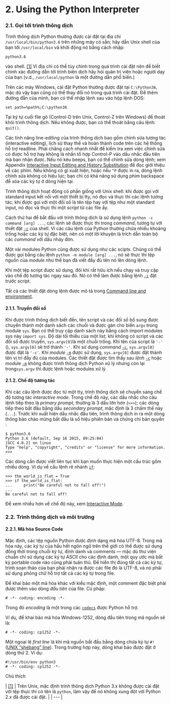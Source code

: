 # 2. Using the Python Interpreter



### 2.1. Gọi tới trình thông dịch

Trình thông dịch Python thường được cài đặt tại địa chỉ `/usr/local/bin/python3.6` trên những máy có sẵn; hãy dẫn Unix shell của bạn tới `/usr/local/bin` và khởi động nó bằng cách nhập:

```text
python3.6
```

vào shell. [\[1\]](https://docs.python.org/3/tutorial/interpreter.html#id2) Vì địa chỉ có thể tùy chỉnh trong quá trình cài đặt nên để biết chính xác đường dẫn tới trình biên dịch hãy hỏi quản trị viên hoặc người dạy của bạn \(v.d., `/usr/local/python` là một đường dẫn phổ biến.\)

Trên các máy Windows, cài đặt Python thường được đặt tại `C:\Python36`, mặc dù vậy bạn cũng có thể thay đổi nó trong quá trình cài đặt. Để thêm đường đẫn của mình, bạn có thể nhập lệnh sau vào hộp lệnh DOS:

```text
set path=%path%;C:\python36
```

Tại ký tự cuối file gõ \(Control-D trên Unix, Control-Z trên Windows\) để thoát khỏi trình thông dịch. Nếu không được, bạn có thể thoát bằng câu lệnh: `quit()`.

Các tính năng line-editing của trình thông dịch bao gồm chỉnh sửa tương tác \(interactive editing\), lịch sử thay thế và hoàn thành code trên các hệ thống hỗ trợ readline. Phải chăng cách nhanh nhất để kiểm tra xem việc chỉnh sửa có được hỗ trợ hay không là nhấn tổ hợp Control-P vào dấu nhắc đầu tiên mà bạn nhận được. Nếu nó kêu beeps, bạn có thể chỉnh sửa dòng lệnh; xem Appendix [Interactive Input Editing and History Substitution](https://docs.python.org/3/tutorial/interactive.html#tut-interacting) để đọc giới thiệu về các phím. Nếu không có gì xuất hiện, hoặc nếu `^P` được in ra, dòng lệnh chỉnh sửa không có hiệu lực; bạn chỉ có khả năng sử dụng phím backspace để xóa các ký tự ở dòng hiện tại.

Trình thông dịch hoạt động có phần giống với Unix shell: khi được gọi với standard input kết nối với một thiết bị tty, nó đọc và thực thi các lệnh tương tác; khi được gọi với một đối số là tên tệp hay với tệp như một standard input, nó đọc và thực thi một _script_ từ các file ấy.

Cách thứ hai để bắt đầu với trình thông dịch là sử dụng lệnh `python -c command [arg] ...`, các lệnh sẽ được thực thi trong _command_, tương tự với thiết đặt [`-c`](https://docs.python.org/3/using/cmdline.html#cmdoption-c) của shell. Vì các câu lệnh của Python thường chứa nhiều khoảng trống hoặc các ký tự đặc biệt, nên có một lời khuyện là trích dẫn toàn bộ các _command_ với dấu nháy đơn.

Một vài modules Python cũng được sử dụng như các scipts. Chúng có thể được gọi bằng câu lệnh `python -m module [arg] ...`, nó sẽ thực thi tệp nguồn của _module_ như thể bạn đã viết đầy đủ tên nó lên dòng lệnh.

Khi một tệp script được sử dụng, đôi khi rất hữu ích nếu chạy và truy cập vào chế độ tương tác ngay sau đó. Nó có thể làm được bằng lệnh [`-i`](https://docs.python.org/3/using/cmdline.html#cmdoption-i) đặt trước script.

Tất cả các thiết đặt dòng lệnh được mô tả trong [Command line and environment](https://docs.python.org/3/using/cmdline.html#using-on-general).

#### 2.1.1. Truyền đối số

Khi được trình thông dịch biết đến, tên script và các đối số bổ sung được chuyển thành một danh sách các chuỗi và được gán cho biến `argv` trong module `sys`. Bạn có thể truy cập danh sách này bằng cách import modules sys này `import sys`. Độ dài tối thiểu của một list; khi không có script và các đối số được truyền, `sys.argv[0]`là một chuỗi trống. Khi tên của script là `'-'` \(\), `sys.argv[0]` sẽ trở thành `'-'`. Khi sử dụng _command_ [`-c`](https://docs.python.org/3/using/cmdline.html#cmdoption-c), `sys.argv[0]` được đặt là `'-c'`. Khi _module_ [`-m`](https://docs.python.org/3/using/cmdline.html#cmdoption-m)  được sử dụng, `sys.argv[0]` được đặt thành tên vị trí đầy đủ của modules. Các thiết đặt được tìm thấy sau _lệnh_ [`-c`](https://docs.python.org/3/using/cmdline.html#cmdoption-c)  hoặc _module_ [`-m`](https://docs.python.org/3/using/cmdline.html#cmdoption-m) không được trình thông dịch Python xử lý nhưng còn lại trong`sys.argv` thì được lệnh hoặc modules xử lý.

#### 2.1.2. Chế độ tương tác

Khi các câu lệnh được đọc từ một tty, trình thông dịch sẽ chuyển sang chế độ tương tác _interactive mode_. Trong chế độ này, các dấu nhắc cho câu lệnh tiếp theo là _primary prompt_, thường là 3 dấu lớn hơn \(`>>>`\); các dòng tiếp theo bắt đầu bằng dấu _secondary prompt_, mặc định là 3 chấm thế này \(`...`\). Trước khi xuất hiện dấu nhắc đầu tiên, trình thông dịch in ra một dòng thông báo chào mừng bắt đầu là số hiệu phiên bản và chứng chỉ bản quyền :

```text
$ python3.6
Python 3.6 (default, Sep 16 2015, 09:25:04)
[GCC 4.8.2] on linux
Type "help", "copyright", "credits" or "license" for more information.
>>>
```

Các dòng cần được viết liên tục khi bạn muốn thực hiện một cấu trúc gồm nhiều dòng. Ví dụ về cầu lệnh rẽ nhánh [`if`](https://docs.python.org/3/reference/compound_stmts.html#if):

```text
>>> the_world_is_flat = True
>>> if the_world_is_flat:
...     print("Be careful not to fall off!")
...
Be careful not to fall off!
```

Để xem nhiều hơn về chế độ này, xem [Interactive Mode](https://docs.python.org/3/tutorial/appendix.html#tut-interac).

### 2.2. Trình thông dịch và môi trường

#### 2.2.1. Mã hóa Source Code 

Mặc định, các tệp nguồn Python được định dạng mã hóa UTF-8. Trong mã hóa này, các ký tự của hầu hết ngôn ngữ trên thế giới có thể được sử dụng đồng thời trong chuỗi ký tự, định danh và comments — mặc dù thư viện chuẩn chỉ sử dụng các ký tự ASCII cho các định danh, một quy ước mà bất kỳ portable code nào cũng phải tuân thủ. Để hiển thị đúng tất cả các ký tự, trình soạn thảo của bạn phải nhận ra được các file đó là UTF-8, và nó phải sử dụng phông chữ hỗ trợ tất cả các ký tự trong file.

Để khai báo một mã hóa khác với kiểu mặc định, một comment đặc biệt phải được thêm vào dòng _đầu tiên_ của file. Cú pháp:

```text
# -*- coding: encoding -*-
```

Trong đó _encoding_ là một trong các [`codecs`](https://docs.python.org/3/library/codecs.html#module-codecs) được Python hỗ trợ.

Ví dụ, để khai báo mã hóa Windows-1252, dòng đầu tiên trong mã nguồn sẽ là:

```text
# -*- coding: cp1252 -*-
```

Một ngoại lệ _first line_ là khi mã nguồn bắt đầu bằng dòng chứa ký tự `#!`\([UNIX “shebang” line](https://docs.python.org/3/tutorial/appendix.html#tut-scripts)\). Trong trường hợp này, dòng khai báo được đặt ở dòng thứ 2. Ví dụ:

```text
#!/usr/bin/env python3
# -*- coding: cp1252 -*-
```

Chú thích

| [\[1\]](https://docs.python.org/3/tutorial/interpreter.html#id1) | Trên Unix, mặc định trình thông dịch Python 3.x không được cài đặt với tệp thực thi có tên là `python`, làm vậy để nó không xung đột với Python 2.x đã được cài đặt. |
| --- |


